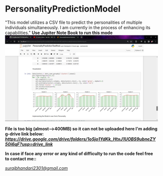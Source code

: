 # PersonalityPredictionModel
"This model utilizes a CSV file to predict the personalities of multiple individuals simultaneously. I am currently in the process of enhancing its capabilities."
**Use Jupiter Note Book to run this mode**
![alt text](https://github.com/SurajBhandari5110/PersonalityPredictionModel/blob/main/personality.jpg)

**File is too big (almost-->400MB) so it can not be uploaded here I'm adding g-drive link below:**
***https://drive.google.com/drive/folders/1oSjo1YdKk_HtxJ1UOBS9ubneZY50i6qF?usp=drive_link***

**In case if face any error or any kind of difficulty to run the code feel free to contact me::**

*surajbhandari2301@gmail.com*

